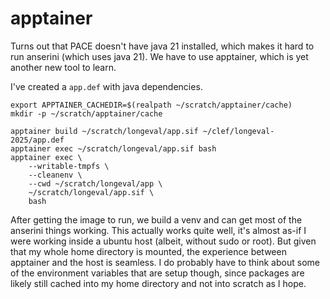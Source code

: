 # apptainer

Turns out that PACE doesn't have java 21 installed, which makes it hard to run anserini (which uses java 21). We have to use apptainer, which is yet another new tool to learn.

I've created a `app.def` with java dependencies.

```
export APPTAINER_CACHEDIR=$(realpath ~/scratch/apptainer/cache)
mkdir -p ~/scratch/apptainer/cache

apptainer build ~/scratch/longeval/app.sif ~/clef/longeval-2025/app.def
apptainer exec ~/scratch/longeval/app.sif bash
apptainer exec \
    --writable-tmpfs \
    --cleanenv \
    --cwd ~/scratch/longeval/app \
    ~/scratch/longeval/app.sif \
    bash
```

After getting the image to run, we build a venv and can get most of the anserini things working.
This actually works quite well, it's almost as-if I were working inside a ubuntu host (albeit, without sudo or root).
But given that my whole home directory is mounted, the experience between apptainer and the host is seamless.
I do probably have to think about some of the environment variables that are setup though, since packages are likely still cached into my home directory and not into scratch as I hope.
